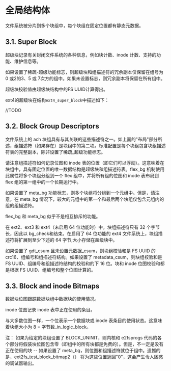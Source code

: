 # 全局结构体

文件系统被分片到多个块组中，每个块组在固定位置都有静态元数据。

## 3.1. Super Block

超级块记录有关封闭文件系统的各种信息，例如块计数、inode 计数、支持的功能、维护信息等。

如果设置了稀疏-超级功能标志，则超级块和组描述符的冗余副本仅保留在组号为 0 或2的3、5 或 7次方的组中。如果未设置标志，则冗余副本将保留在所有组中。

超级块校验值由超级块结构中的FS UUID计算得出。

ext4的超级块在结构```ext4_super_block```中描述如下：

//TODO

## 3.2. Block Group Descriptors

文件系统上的 ach 块组具有与其关联的这些描述符之一。如上面的"布局"部分所述，组描述符（如果存在）是块组中的第二项。标准配置是每个块组包含块组描述符表的完整副本，除非设置了稀疏_超级功能标志。

请注意组描述符如何记录位图和 inode 表的位置（即它们可以浮动）。这意味着在块组中，具有固定位置的唯一数据结构是超级块和组描述符表。flex_bg 机制使用此属性将多个块组分组到一个 flex 组中，并将所有组的位图和 inode 表布局到 flex 组的第一组中的一个长期运行中。

如果设置了 meta_bg 功能标志，则多个块组将分组到一个元组中。但是，请注意，在 meta_bg 情况下，较大的元组中的第一个和最后两个块组仅包含元组内的组的组描述符。

flex_bg 和 meta_bg 似乎不是相互排斥的功能。

在 ext2、ext3 和 ext4（未启用 64 位功能时）中，块组描述符只有 32 个字节长，因此以 bg_check和结束。在启用了 64 位功能的 ext4 文件系统上，块组描述符将扩展到至少下述的 64 字节;大小存储在超级块中。

如果设置了 gdt_csum 且未设置元数据_csum，则块组校验和是 FS UUID 的 crc16、组编号和组描述符结构。如果设置了 metadata_csum，则块组校验和是 FS UUID、组编号和组描述符结构的校验和的下 16 位。块和 inode 位图校验和都是根据 FS UUID、组编号和整个位图计算的。

## 3.3. Block and inode Bitmaps

数据块位图跟踪数据块组中数据块的使用情况。

inode 位图记录 inode 表中正在使用的条目。

与大多数位图一样，一个位表示一个数据块或 inode 表条目的使用状态。这意味着块组大小为 8 = 字节数_in_logic_block。

注： 如果为给定的块组设置了 BLOCK_UNINIT，则内核和 e2fsprogs 代码的各个部分将假装块位图包含零（即组中的所有块都是免费的）。但是，不一定是没有正在使用的块 -- 如果设置了 meta_bg，则位图和组描述符就位于组中。遗憾的是，ext2fs_test_block_bitmap2（） 将为这些位置返回"0"，这会产生令人困惑的调试器输出。